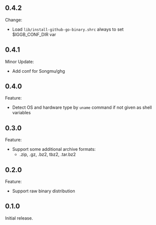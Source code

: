 ## 0.4.2

Change:

- Load `lib/install-github-go-binary.shrc` always to set $IGGB_CONF_DIR var

## 0.4.1

Minor Update:

- Add conf for Songmu/ghg

## 0.4.0

Feature:

- Detect OS and hardware type by `uname` command if not given as shell variables

## 0.3.0

Feature:

- Support some additional archive formats:
  - .zip, .gz, .bz2, tbz2, .tar.bz2

## 0.2.0

Feature:

- Support raw binary distribution

## 0.1.0

Initial release.
